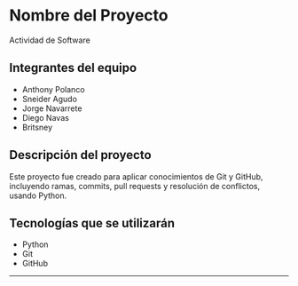 # Nombre del Proyecto
Actividad de Software

## Integrantes del equipo
- Anthony Polanco
- Sneider Agudo
- Jorge Navarrete
- Diego Navas
- Britsney

## Descripción del proyecto
Este proyecto fue creado para aplicar conocimientos de Git y GitHub, incluyendo ramas, commits, pull requests y resolución de conflictos, usando Python.

## Tecnologías que se utilizarán
- Python
- Git
- GitHub
---------------------------------------------------------------------

